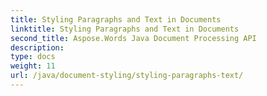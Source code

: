 ```yaml
---
title: Styling Paragraphs and Text in Documents
linktitle: Styling Paragraphs and Text in Documents
second_title: Aspose.Words Java Document Processing API
description: 
type: docs
weight: 11
url: /java/document-styling/styling-paragraphs-text/
---
```

